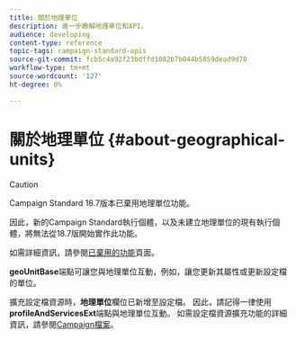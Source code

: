 ```yaml
---
title: 關於地理單位
description: 進一步瞭解地理單位和API。
audience: developing
content-type: reference
topic-tags: campaign-standard-apis
source-git-commit: fcb5c4a92f23bdffd1082b7b044b5859dead9d70
workflow-type: tm+mt
source-wordcount: '127'
ht-degree: 0%

---
```



# 關於地理單位 {#about-geographical-units}

>[!CAUTION]
>
>Campaign Standard 18.7版本已棄用地理單位功能。
>
>因此，新的Campaign Standard執行個體，以及未建立地理單位的現有執行個體，將無法從18.7版開始實作此功能。
>
>如需詳細資訊，請參閱<a href="https://experienceleague.adobe.com/docs/campaign-standard/using/release-notes/deprecated-features.html?lang=zh-Hant#release-notes">已棄用的功能</a>頁面。

**geoUnitBase**&#x200B;端點可讓您與地理單位互動，例如，讓您更新其屬性或更新設定檔的單位。

擴充設定檔資源時，**地理單位**&#x200B;欄位已新增至設定檔。 因此，請記得一律使用&#x200B;**profileAndServicesExt**&#x200B;端點與地理單位互動。 如需設定檔資源擴充功能的詳細資訊，請參閱[Campaign檔案](https://helpx.adobe.com/tw/campaign/standard/administration/using/organizational-units.html#partitioning-profiles)。
